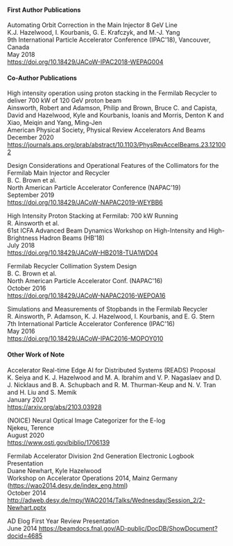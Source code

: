 #### First Author Publications

Automating Orbit Correction in the Main Injector 8 GeV Line \
K.J. Hazelwood, I. Kourbanis, G. E. Krafczyk, and M.-J. Yang \
9th International Particle Accelerator Conference (IPAC'18), Vancouver, Canada \
May 2018 \
https://doi.org/10.18429/JACoW-IPAC2018-WEPAG004
<!--
@InProceedings{Hazelwood:IPAC18-WEPAG004,
    author = {K. J. Hazelwood, I. Kourbanis, G. E. Krafczyk, and M.-J. Yang},
    title = {Automating Orbit Correction in the Main Injector 8 GeV Line},
    booktitle = {Proc. 9th Int. Particle Accelerator Conf. (IPAC'18)},
    pages = {2070--2072},
    paper = {WEPAG004},
    venue = {Vancouver, Canada},
    publisher = {JACoW Publishing},
    doi = {doi:10.18429/JACoW-IPAC2018-WEPAG004},
    note = {https://doi.org/10.18429/JACoW-IPAC2018-WEPAG004},
    url = {http://accelconf.web.cern.ch/ipac2018/papers/WEPAG004.pdf},
    language = {english}
}
-->

#### Co-Author Publications

High intensity operation using proton stacking in the Fermilab Recycler to deliver 700 kW of 120 GeV proton beam \
Ainsworth, Robert and Adamson, Philip and Brown, Bruce C. and Capista, David and Hazelwood, Kyle and Kourbanis, Ioanis and Morris, Denton K and Xiao, Meiqin and Yang, Ming-Jen \
American Physical Society, Physical Review Accelerators And Beams \
December 2020 \
https://journals.aps.org/prab/abstract/10.1103/PhysRevAccelBeams.23.121002
<!--
@article{PhysRevAccelBeams.23.121002,
  title = {High intensity operation using proton stacking in the Fermilab Recycler to deliver 700 kW of 120 GeV proton beam},
  author = {Ainsworth, Robert and Adamson, Philip and Brown, Bruce C. and Capista, David and Hazelwood, Kyle and Kourbanis, Ioanis and Morris, Denton K and Xiao, Meiqin and Yang, Ming-Jen},
  journal = {Phys. Rev. Accel. Beams},
  volume = {23},
  issue = {12},
  pages = {121002},
  numpages = {10},
  year = {2020},
  month = {Dec},
  publisher = {American Physical Society},
  doi = {10.1103/PhysRevAccelBeams.23.121002},
  url = {https://link.aps.org/doi/10.1103/PhysRevAccelBeams.23.121002}
}
-->

Design Considerations and Operational Features of the Collimators for the Fermilab Main Injector and Recycler \
B. C. Brown et al. \
North American Particle Accelerator Conference (NAPAC'19) \
September 2019 \
https://doi.org/10.18429/JACoW-NAPAC2019-WEYBB6
<!--
@InProceedings{Brown:NAPAC19-WEYBB6,
    author = {B. C. Brown et al.},
    title = {Design Considerations and Operational Features of the Collimators for the Fermilab Main Injector and Recycler},
    booktitle = {Proc. North American Particle Accelerator Conf. (NAPAC'19)},
    paper = {WEYBB6},
    venue = {Lansing, MI, USA},
    publisher = {JACoW Publishing},
    language = {english}
}
-->

High Intensity Proton Stacking at Fermilab: 700 kW Running \
R. Ainsworth et al. \
61st ICFA Advanced Beam Dynamics Workshop on High-Intensity and High-Brightness Hadron Beams (HB'18) \
July 2018 \
https://doi.org/10.18429/JACoW-HB2018-TUA1WD04
<!--
@InProceedings{Ainsworth:HB18-TUA1WD04,
    author = {R. Ainsworth et al.},
    title = {High Intensity Proton Stacking at Fermilab: 700 kW Running},
    booktitle = {Proc. 61st ICFA Advanced Beam Dynamics Workshop on High-Intensity and High-Brightness Hadron Beams (HB'18)},
    pages = {136--140},
    paper = {TUA1WD04},
    venue = {Daejeon, Korea},
    publisher = {JACoW Publishing},
    doi = {doi:10.18429/JACoW-HB2018-TUA1WD04},
    note = {https://doi.org/10.18429/JACoW-HB2018-TUA1WD04},
    language = {english}
}
-->

Fermilab Recycler Collimation System Design \
B. C. Brown et al. \
North American Particle Accelerator Conf. (NAPAC'16) \
October 2016 \
https://doi.org/10.18429/JACoW-NAPAC2016-WEPOA16
<!--
@InProceedings{Brown:NAPAC16-WEPOA16,
    author = {B. C. Brown et al.},
    title = {Fermilab Recycler Collimation System Design},
    booktitle = {Proc. North American Particle Accelerator Conf. (NAPAC'16)},
    pages = {726--728},
    paper = {WEPOA16},
    venue = {Chicago, IL, USA},
    publisher = {JACoW Publishing},
    doi = {doi:10.18429/JACoW-NAPAC2016-WEPOA16},
    note = {https://doi.org/10.18429/JACoW-NAPAC2016-WEPOA16},
    language = {english}
}
-->

Simulations and Measurements of Stopbands in the Fermilab Recycler \
R. Ainsworth, P. Adamson, K. J. Hazelwood, I. Kourbanis, and E. G. Stern \
7th International Particle Accelerator Conference (IPAC'16) \
May 2016 \
https://doi.org/10.18429/JACoW-IPAC2016-MOPOY010
<!--
@InProceedings{Ainsworth:IPAC16-MOPOY010,
    author = {R. Ainsworth, P. Adamson, K. J. Hazelwood, I. Kourbanis, and E. G. Stern},
    title = {Simulations and Measurements of Stopbands in the Fermilab Recycler},
    booktitle = {Proc. 7th Int. Particle Accelerator Conf. (IPAC'16)},
    pages = {864--866},
    paper = {MOPOY010},
    venue = {Busan, Korea},
    publisher = {JACoW Publishing},
    doi = {doi:10.18429/JACoW-IPAC2016-MOPOY010},
    note = {https://doi.org/10.18429/JACoW-IPAC2016-MOPOY010},
    language = {english}
}
-->

#### Other Work of Note

Accelerator Real-time Edge AI for Distributed Systems (READS) Proposal \
K. Seiya and K. J. Hazelwood and M. A. Ibrahim and V. P. Nagaslaev and D. J. Nicklaus and B. A. Schupbach and R. M. Thurman-Keup and N. V. Tran and H. Liu and S. Memik \
January 2021 \
https://arxiv.org/abs/2103.03928
<!--
@misc{seiya2021accelerator,
      title={Accelerator Real-time Edge AI for Distributed Systems (READS) Proposal}, 
      author={K. Seiya and K. J. Hazelwood and M. A. Ibrahim and V. P. Nagaslaev and D. J. Nicklaus and B. A. Schupbach and R. M. Thurman-Keup and N. V. Tran and H. Liu and S. Memik},
      year={2021},
      eprint={2103.03928},
      archivePrefix={arXiv},
      primaryClass={physics.acc-ph}
}
-->

(NOICE) Neural Optical Image Categorizer for the E-log \
Njekeu, Terence \
August 2020 \
https://www.osti.gov/biblio/1706139
<!--
@article{osti_1706139,
    title = {(NOICE) Neural Optical Image Categorizer for the E-log},
    author = {Njekeu, Terence},
    abstractNote = {The Fermilab Accelerator Division Electronic logbook (E-log) is a record of all the activities and events in the Division for the past 10 years and more. The E-log search function is a valuable resource and the institutional memory of the accelerator complex. About 300,000 files are stored in the E-log, of which the vast majority are images attached to entries and comments. The visual information contained in the images is not presently searchable. The goal of team NOICE (Neural Optical Image Categorizer for the E-log) was to design a neural network able to produce label categories for these images for use by searches. The group developed a dataset and trained a convolutional neural network (CNN) with optimized hyperparameter},
    doi = {},
    url = {https://www.osti.gov/biblio/1706139}, journal = {TBD},
    number = ,
    volume = ,
    place = {United States},
    year = {2020},
    month = {8}
} 
-->

Fermilab Accelerator Division 2nd Generation Electronic Logbook Presentation \
Duane Newhart, Kyle Hazelwood \
Workshop on Accelerator Operations 2014, Mainz Germany (https://wao2014.desy.de/index_eng.html) \
October 2014 \
http://adweb.desy.de/mpy/WAO2014/Talks/Wednesday/Session_2/2-Newhart.pptx

AD Elog First Year Review Presentation \
June 2014
https://beamdocs.fnal.gov/AD-public/DocDB/ShowDocument?docid=4685
